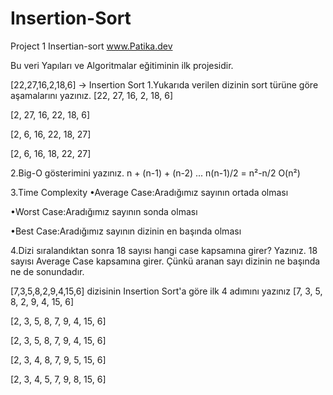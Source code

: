 # Insertion-Sort
Project 1 
Insertian-sort
www.Patika.dev

Bu veri Yapıları ve Algoritmalar eğitiminin ilk projesidir.

[22,27,16,2,18,6] -> Insertion Sort
1.Yukarıda verilen dizinin sort türüne göre aşamalarını yazınız.
[22, 27, 16, 2, 18, 6]

[2, 27, 16, 22, 18, 6]

[2, 6, 16, 22, 18, 27]

[2, 6, 16, 18, 22, 27]

2.Big-O gösterimini yazınız.
n + (n-1) + (n-2) ...
n(n-1)/2 = n²-n/2
O(n²)

3.Time Complexity
•Average Case:Aradığımız sayının ortada olması

•Worst Case:Aradığımız sayının sonda olması

•Best Case:Aradığımız sayının dizinin en başında olması

4.Dizi sıralandıktan sonra 18 sayısı hangi case kapsamına girer? Yazınız.
18 sayısı Average Case kapsamına girer. Çünkü aranan sayı dizinin ne başında ne de sonundadır.

[7,3,5,8,2,9,4,15,6] dizisinin Insertion Sort'a göre ilk 4 adımını yazınız
[7, 3, 5, 8, 2, 9, 4, 15, 6] 

[2, 3, 5, 8, 7, 9, 4, 15, 6] 

[2, 3, 5, 8, 7, 9, 4, 15, 6] 

[2, 3, 4, 8, 7, 9, 5, 15, 6] 

[2, 3, 4, 5, 7, 9, 8, 15, 6] 

